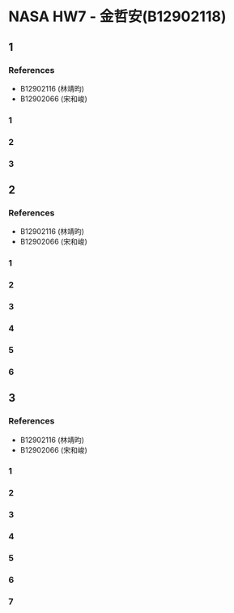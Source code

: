 # NASA HW7 - 金哲安(B12902118)

## 1
### References 
- B12902116 (林靖昀)
- B12902066 (宋和峻)

### 1

### 2

### 3
<div style=page-break-after: always></div>

## 2
### References 
- B12902116 (林靖昀)
- B12902066 (宋和峻)

### 1

### 2

### 3

### 4

### 5

### 6
<div style=page-break-after: always></div>

## 3
### References 
- B12902116 (林靖昀)
- B12902066 (宋和峻)

### 1

### 2

### 3

### 4

### 5

### 6

### 7
